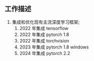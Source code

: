 ## 工作描述
1. 集成和优化现有主流深度学习框架;
	1. 2022 年集成 tensorflow
	2. 2022 年集成 pytorch 1.8
	3. 2022 年集成 torchvision 
	4. 2023 年集成 pytorch 1.8 windows
	5. 2024 年集成 pytorch 2.2